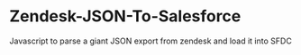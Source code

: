 # Zendesk-JSON-To-Salesforce
Javascript to parse a giant JSON export from zendesk and load it into SFDC
